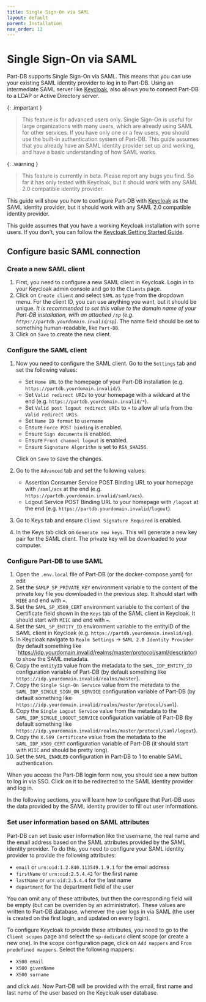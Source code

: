 ```yaml
---
title: Single Sign-On via SAML
layout: default
parent: Installation
nav_order: 12
---
```


# Single Sign-On via SAML

Part-DB supports Single Sign-On via SAML. This means that you can use your existing SAML identity provider to log in to Part-DB. 
Using an intermediate SAML server like [Keycloak](https://www.keycloak.org/), also allows you to connect Part-DB to a LDAP or Active Directory server.

{: .important }
> This feature is for advanced users only. Single Sign-On is useful for large organizations with many users, which are already using SAML for other services.
> If you have only one or a few users, you should use the built-in authentication system of Part-DB.
> This guide assumes that you already have an SAML identity provider set up and working, and have a basic understanding of how SAML works.

{: .warning }
> This feature is currently in beta. Please report any bugs you find.
> So far it has only tested with Keycloak, but it should work with any SAML 2.0 compatible identity provider.

This guide will show you how to configure Part-DB with [Keycloak](https://www.keycloak.org/) as the SAML identity provider,
but it should work with any SAML 2.0 compatible identity provider. 

This guide assumes that you have a working Keycloak installation with some users. If you don't, you can follow the [Keycloak Getting Started Guide](https://www.keycloak.org/docs/latest/getting_started/index.html).

## Configure basic SAML connection

### Create a new SAML client
1. First, you need to configure a new SAML client in Keycloak. Login in to your Keycloak admin console and go to the `Clients` page.
2. Click on `Create client` and select `SAML` as type from the dropdown menu. For the client ID, you can use anything you want, but it should be unique. 
*It is recommended to set this value to the domain name of your Part-DB installation, with an attached `/sp` (e.g. `https://partdb.yourdomain.invalid/sp`)*.
The name field should be set to something human-readable, like `Part-DB`.
3. Click on `Save` to create the new client.

### Configure the SAML client

1. Now you need to configure the SAML client. Go to the `Settings` tab and set the following values:
    * Set `Home URL` to the homepage of your Part-DB installation (e.g. `https://partdb.yourdomain.invalid/`).
    * Set `Valid redirect URIs` to your homepage with a wildcard at the end (e.g. `https://partdb.yourdomain.invalid/*`).
    * Set `Valid post logout redirect URIs` to `+` to allow all urls from the `Valid redirect URIs`.
    * Set `Name ID format` to `username`
    * Ensure `Force POST binding` is enabled.
    * Ensure `Sign documents` is enabled.
    * Ensure `Front channel logout` is enabled.
    * Ensure `Signature Algorithm` is set to `RSA_SHA256`.

   Click on `Save` to save the changes.
2. Go to the `Advanced` tab and set the following values:
    * Assertion Consumer Service POST Binding URL to your homepage with `/saml/acs` at the end (e.g. `https://partdb.yourdomain.invalid/saml/acs`).
    * Logout Service POST Binding URL to your homepage with `/logout` at the end (e.g. `https://partdb.yourdomain.invalid/logout`).
3. Go to Keys tab and ensure `Client Signature Required` is enabled.
4. In the Keys tab click on `Generate new keys`. This will generate a new key pair for the SAML client. The private key will be downloaded to your computer.

### Configure Part-DB to use SAML
1. Open the `.env.local` file of Part-DB (or the docker-compose.yaml) for edit
2. Set the `SAMLP_SP_PRIVATE_KEY` environment variable to the content of the private key file you downloaded in the previous step. It should start with `MIEE` and end with `=`.
3. Set the `SAML_SP_X509_CERT` environment variable to the content of the Certificate field shown in the `Keys` tab of the SAML client in Keycloak. It should start with `MIIC` and end with `=`.
4. Set the `SAML_SP_ENTITY_ID` environment variable to the entityID of the SAML client in Keycloak (e.g. `https://partdb.yourdomain.invalid/sp`).
5. In Keycloak navigate to `Realm Settings` -> `SAML 2.0 Identity Provider` (by default something like `https://idp.yourdomain.invalid/realms/master/protocol/saml/descriptor) to show the SAML metadata.
6. Copy the `entityID` value from the metadata to the `SAML_IDP_ENTITY_ID` configuration variable of Part-DB (by default something like `https://idp.yourdomain.invalid/realms/master`).
7. Copy the `Single Sign-On Service` value from the metadata to the `SAML_IDP_SINGLE_SIGN_ON_SERVICE` configuration variable of Part-DB (by default something like `https://idp.yourdomain.invalid/realms/master/protocol/saml`).
8. Copy the `Single Logout Service` value from the metadata to the `SAML_IDP_SINGLE_LOGOUT_SERVICE` configuration variable of Part-DB (by default something like `https://idp.yourdomain.invalid/realms/master/protocol/saml/logout`).
9. Copy the `X.509 Certificate` value from the metadata to the `SAML_IDP_X509_CERT` configuration variable of Part-DB (it should start with `MIIC` and should be pretty long).
10. Set the `SAML_ENABLED` configuration in Part-DB to 1 to enable SAML authentication.

When you access the Part-DB login form now, you should see a new button to log in via SSO. Click on it to be redirected to the SAML identity provider and log in.

In the following sections, you will learn how to configure that Part-DB uses the data provided by the SAML identity provider to fill out user informations.

### Set user information based on SAML attributes
Part-DB can set basic user information like the username, the real name and the email address based on the SAML attributes provided by the SAML identity provider.
To do this, you need to configure your SAML identity provider to provide the following attributes:

* `email` or `urn:oid:1.2.840.113549.1.9.1` for the email address
* `firstName` or `urn:oid:2.5.4.42` for the first name
* `lastName` or `urn:oid:2.5.4.4` for the last name
* `department` for the department field of the user

You can omit any of these attributes, but then the corresponding field will be empty (but can be overriden by an administrator).
These values are written to Part-DB database, whenever the user logs in via SAML (the user is created on the first login, and updated on every login).

To configure Keycloak to provide these attributes, you need to go to the `Client scopes` page and select the `sp-dedicatd` client scope (or create a new one).
In the scope configuration page, click on `Add mappers` and `From predefined mappers`. Select the following mappers:
* `X500 email`
* `X500 givenName`
* `X500 surname`

and click `Add`. Now Part-DB will be provided with the email, first name and last name of the user based on the Keycloak user database.